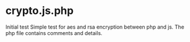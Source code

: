 # crypto.js.php
Initial test
Simple test for aes and rsa encryption between php and js.
The php file contains comments and details.
